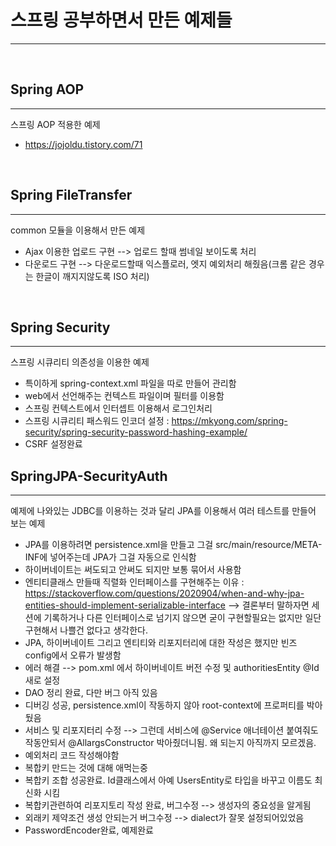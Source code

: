 # 스프링 공부하면서 만든 예제들
---

&nbsp;
&nbsp;
&nbsp;

## Spring AOP
---
  스프링 AOP 적용한 예제
  - <https://jojoldu.tistory.com/71>



&nbsp;
&nbsp;
&nbsp;

## Spring FileTransfer
---
  common 모듈을 이용해서 만든 예제
  - Ajax 이용한 업로드 구현 --> 업로드 할때 썸네일 보이도록 처리
  - 다운로드 구현 --> 다운로드할때 익스플로러, 엣지 예외처리 해줬음(크롬 같은 경우는 한글이 깨지지않도록 ISO 처리)



&nbsp;
&nbsp;
&nbsp;


## Spring Security
---
  스프링 시큐리티 의존성을 이용한 예제
  - 특이하게 spring-context.xml 파일을 따로 만들어 관리함
  - web에서 선언해주는 컨텍스트 파일이며 필터를 이용함
  - 스프링 컨텍스트에서 인터셉트 이용해서 로그인처리
  - 스프링 시큐리티 패스워드 인코더 설정 :  <https://mkyong.com/spring-security/spring-security-password-hashing-example/>
  - CSRF 설정완료


## SpringJPA-SecurityAuth
---
  예제에 나와있는 JDBC를 이용하는 것과 달리 JPA를 이용해서 여러 테스트를 만들어 보는 예제
  - JPA를 이용하려면 persistence.xml을 만들고 그걸 src/main/resource/META-INF에 넣어주는데 JPA가 그걸 자동으로 인식함
  - 하이버네이트는 써도되고 안써도 되지만 보통 묶어서 사용함
  - 엔티티클래스 만들때 직렬화 인터페이스를 구현해주는 이유 : <https://stackoverflow.com/questions/2020904/when-and-why-jpa-entities-should-implement-serializable-interface> --> 결론부터 말하자면 세션에 기록하거나 다른 인터페이스로 넘기지 않으면 굳이 구현할필요는 없지만 일단 구현해서 나쁠건 없다고 생각한다.
  - JPA, 하이버네이트 그리고 엔티티와 리포지터리에 대한 작성은 했지만 빈즈 config에서 오류가 발생함
  - 에러 해결 --> pom.xml 에서 하이버네이트 버전 수정 및 authoritiesEntity @Id 새로 설정
  - DAO 정리 완료, 다만 버그 아직 있음
  - 디버깅 성공, persistence.xml이 작동하지 않아 root-context에 프로퍼티를 박아뒀음
  - 서비스 및 리포지터리 수정 --> 그런데 서비스에 @Service 애너테이션 붙여줘도 작동안되서 @AllargsConstructor 박아줬더니됨. 왜 되는지 아직까지 모르겠음.
  - 예외처리 코드 작성해야함
  - 복합키 만드는 것에 대해 애먹는중
  - 복합키 조합 성공완료. Id클래스에서 아예 UsersEntity로 타입을 바꾸고 이름도 최신화 시킴
  - 복합키관련하여 리포지토리 작성 완료, 버그수정 --> 생성자의 중요성을 알게됨
  - 외래키 제약조건 생성 안되는거 버그수정 --> dialect가 잘못 설정되어있었음
  - PasswordEncoder완료, 예제완료